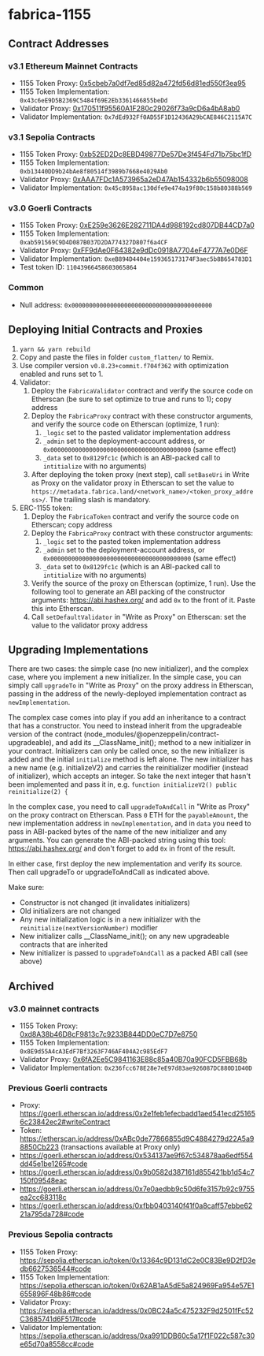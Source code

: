 # fabrica-1155

## Contract Addresses

### v3.1 Ethereum Mainnet Contracts
- 1155 Token Proxy: [0x5cbeb7a0df7ed85d82a472fd56d81ed550f3ea95](https://etherscan.io/token/0x5cbeb7a0df7ed85d82a472fd56d81ed550f3ea95#readProxyContract)
- 1155 Token Implementation: `0x43c6eE9D5B2369C5484f69E2Eb3361466855beDd`
- Validator Proxy: [0x170511f95560A1F280c29026f73a9cD6a4bA8ab0](https://etherscan.io/address/0x170511f95560A1F280c29026f73a9cD6a4bA8ab0#readProxyContract)
- Validator Implementation: `0x7dEd932Ff0AD55F1D12436A29bCAE846C2115A7C`

### v3.1 Sepolia Contracts
- 1155 Token Proxy: [0xb52ED2Dc8EBD49877De57De3f454Fd71b75bc1fD](https://sepolia.etherscan.io/token/0xb52ED2Dc8EBD49877De57De3f454Fd71b75bc1fD#readProxyContract)
- 1155 Token Implementation: `0xb13440DD9b24bAe8f80514f3989b7668e4029Ab0`
- Validator Proxy: [0xAAA7FDc1A573965a2eD47Ab154332b6b55098008](https://sepolia.etherscan.io/address/0xAAA7FDc1A573965a2eD47Ab154332b6b55098008#readProxyContract)
- Validator Implementation: `0x45c8958ac130dfe9e474a19f80c158b80388b569`

### v3.0 Goerli Contracts
- 1155 Token Proxy: [0xE259e3626E282711DA4d988192cd807DB44CD7a0](https://goerli.etherscan.io/token/0xe259e3626e282711da4d988192cd807db44cd7a0#readProxyContract)
- 1155 Token Implementation: `0xab591569C9D4D087B037D2DA774327D807f6a4CF`
- Validator Proxy: [0xFF9dAe0F64382e9dDc0918A7704eF4777A7e0D6F](https://goerli.etherscan.io/address/0xFF9dAe0F64382e9dDc0918A7704eF4777A7e0D6F#readProxyContract)
- Validator Implementation: `0xeB894D4404e159365173174F3aec5b8B654783D1`
- Test token ID: `11043966458603065864`

### Common
- Null address: `0x0000000000000000000000000000000000000000`

## Deploying Initial Contracts and Proxies
1. `yarn && yarn rebuild`
2. Copy and paste the files in folder `custom_flatten/` to Remix.
3. Use compiler version `v0.8.23+commit.f704f362` with optimization enabled and runs set to 1.
4. Validator:
   1. Deploy the `FabricaValidator` contract and verify the source code on Etherscan (be sure to set optimize to true and runs to 1); copy address
   2. Deploy the `FabricaProxy` contract with these constructor arguments, and verify the source code on Etherscan (optimize, 1 run):
      1. `_logic` set to the pasted validator implementation address
      2. `_admin` set to the deployment-account address, or `0x0000000000000000000000000000000000000000` (same effect)
      3. `_data` set to `0x8129fc1c` (which is an ABI-packed call to `intitialize` with no arguments)
   3. After deploying the token proxy (next step), call `setBaseUri` in Write as Proxy on the validator proxy in Etherscan
      to set the value to `https://metadata.fabrica.land/<network_name>/<token_proxy_address>/`. The trailing
      slash is mandatory.
5. ERC-1155 token:
   1. Deploy the `FabricaToken` contract and verify the source code on Etherscan; copy address
   2. Deploy the `FabricaProxy` contract with these constructor arguments:
      1. `_logic` set to the pasted token implementation address
      2. `_admin` set to the deployment-account address, or `0x0000000000000000000000000000000000000000` (same effect)
      3. `_data` set to `0x8129fc1c` (which is an ABI-packed call to `intitialize` with no arguments)
   3. Verify the source of the proxy on Etherscan (optimize, 1 run). Use the following tool to generate an ABI packing
      of the constructor arguments: https://abi.hashex.org/ and add `0x` to the front of it. Paste this into Etherscan.
   4. Call `setDefaultValidator` in "Write as Proxy" on Etherscan: set the value to the validator proxy address

## Upgrading Implementations

There are two cases: the simple case (no new initializer), and the complex case, where you implement a new initializer.
In the simple case, you can simply call `upgradeTo` in "Write as Proxy" on the proxy address in Etherscan, passing in
the address of the newly-deployed implementation contract as `newImplementation`.

The complex case comes into play if you add an inheritance to a contract that has a constructor. You need to instead
inherit from the upgradeable version of the contract (node_modules/@openzeppelin/contract-upgradeable), and add its
__ClassName_init(); method to a new initializer in your contract. Initializers can only be called once, so the new
initializer is added and the initial `initialize` method is left alone. The new initializer has a new name
(e.g. initializeV2) and carries the reinitializer modifier (instead of initializer), which accepts an integer. So take
the next integer that hasn't been implemented and pass it in, e.g. `function initializeV2() public reinitialize(2) {`

In the complex case, you need to call `upgradeToAndCall` in "Write as Proxy" on the proxy contract on Etherscan.
Pass `0` ETH for the `payableAmount`, the new implementation address in `newImplementation`, and in `data` you need
to pass in ABI-packed bytes of the name of the new initializer and any arguments. You can generate the ABI-packed
string using this tool: https://abi.hashex.org/ and don't forget to add `0x` in front of the result.

In either case, first deploy the new implementation and verify its source. Then call upgradeTo or upgradeToAndCall
as indicated above.

Make sure:
- Constructor is not changed (it invalidates initializers)
- Old initializers are not changed
- Any new initialization logic is in a new initializer with the `reinitialize(nextVersionNumber)` modifier
- New initializer calls __ClassName_init(); on any new upgradeable contracts that are inherited
- New initializer is passed to `upgradeToAndCall` as a packed ABI call (see above)

## Archived

### v3.0 mainnet contracts
- 1155 Token Proxy: [0xd8A38b46D8cF9813c7c9233B844DD0eC7D7e8750](https://etherscan.io/token/0xd8a38b46d8cf9813c7c9233b844dd0ec7d7e8750#readProxyContract)
- 1155 Token Implementation: `0x8E9d55A4cA3EdF7Bf3263F746AF404A2c985EdF7`
- Validator Proxy: [0x6fA2Ee5C9841163E88c85a40B70a90FCD5FBB68b](https://etherscan.io/address/0x6fa2ee5c9841163e88c85a40b70a90fcd5fbb68b#readProxyContract)
- Validator Implementation: `0x236fcc678E28e7eE97d83ae926087DC880D1D40D`

### Previous Goerli contracts
- Proxy: https://goerli.etherscan.io/address/0x2e1feb1efecbadd1aed541ecd251656c23842ec2#writeContract
- Token: https://etherscan.io/address/0xABc0de77866855d9C4884279d22A5a98850Cb223 (transactions available at Proxy only)
- https://goerli.etherscan.io/address/0x534137ae9f67c534878aa6edf554dd45e1be1265#code
- https://goerli.etherscan.io/address/0x9b0582d387161d855421bb1d54c7150f09548eac
- https://goerli.etherscan.io/address/0x7e0aedbb9c50d6fe3157b92c9755ea2cc683118c
- https://goerli.etherscan.io/address/0xfbb0403140f41f0a8caff57ebbe6221a795da728#code

### Previous Sepolia contracts
- 1155 Token Proxy: https://sepolia.etherscan.io/token/0x13364c9D131dC2e0C83Be9D2fD3edb6627536544#code
- 1155 Token Implementation: https://sepolia.etherscan.io/token/0x62AB1aA5dE5a824969Fa954e57E1655896F48b86#code
- Validator Proxy: https://sepolia.etherscan.io/address/0x0BC24a5c475232F9d2501fFc52C3685741d6F517#code
- Validator Implementation: https://sepolia.etherscan.io/address/0xa991DDB60c5a17f1F022c587c30e65d70a8558cc#code
